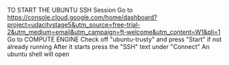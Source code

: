 TO START THE UBUNTU SSH Session
Go to 
https://console.cloud.google.com/home/dashboard?project=udacitystage5&utm_source=free-trial-2&utm_medium=email&utm_campaign=ft-welcome&utm_content=W1&pli=1
Go to COMPUTE ENGINE
Check off "ubuntu-trusty" and press "Start" if not already running
After it starts press the "SSH" text under "Connect"
An ubuntu shell will open


